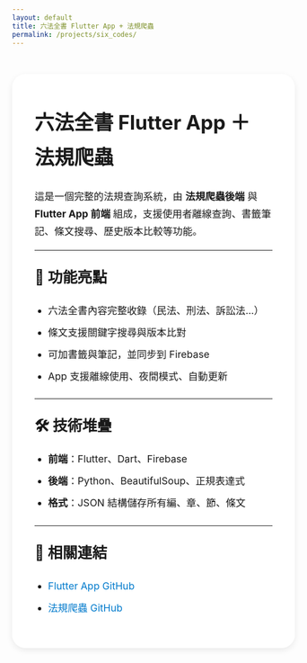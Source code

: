 ```yaml
---
layout: default
title: 六法全書 Flutter App + 法規爬蟲
permalink: /projects/six_codes/
---
```


<style>
  body {
    background: transparent;
    background-image: url('{{ "/images/bg.jpeg" | absolute_url }}') !important;
    background-size: cover;
    background-position: center center;
    background-attachment: fixed;
    background-repeat: no-repeat;
  }

  .project-wrapper {
    background-color: rgba(255, 255, 255, 0.88);
    max-width: 880px;
    margin: 3rem auto;
    padding: 2rem 2.5rem;
    border-radius: 1.5rem;
    box-shadow: 0 4px 12px rgba(0, 0, 0, 0.08);
    font-size: 1.1rem;
    line-height: 1.75;
  }

  .project-wrapper h1,
  .project-wrapper h2 {
    font-weight: 700;
    margin-top: 1.5rem;
  }

  .project-wrapper ul {
    padding-left: 1.5rem;
    margin-bottom: 1.5rem;
  }

  .project-wrapper li {
    margin-bottom: 0.5rem;
  }

  .project-wrapper a {
    color: #007acc;
    text-decoration: none;
  }

  .project-wrapper a:hover {
    text-decoration: underline;
  }
</style>

<div class="project-wrapper">

# 六法全書 Flutter App ＋ 法規爬蟲

這是一個完整的法規查詢系統，由 **法規爬蟲後端** 與 **Flutter App 前端** 組成，支援使用者離線查詢、書籤筆記、條文搜尋、歷史版本比較等功能。

---

## 📌 功能亮點

- 六法全書內容完整收錄（民法、刑法、訴訟法...）
- 條文支援關鍵字搜尋與版本比對
- 可加書籤與筆記，並同步到 Firebase
- App 支援離線使用、夜間模式、自動更新

---

## 🛠 技術堆疊

- **前端**：Flutter、Dart、Firebase  
- **後端**：Python、BeautifulSoup、正規表達式  
- **格式**：JSON 結構儲存所有編、章、節、條文

---

## 🔗 相關連結

- [Flutter App GitHub](https://github.com/your-repo/six_codes_app)
- [法規爬蟲 GitHub](https://github.com/your-repo/law-crawler)

</div>
